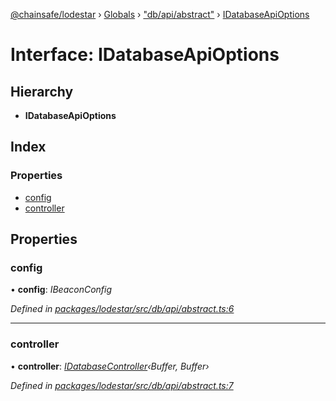 [@chainsafe/lodestar](../README.md) › [Globals](../globals.md) › ["db/api/abstract"](../modules/_db_api_abstract_.md) › [IDatabaseApiOptions](_db_api_abstract_.idatabaseapioptions.md)

# Interface: IDatabaseApiOptions

## Hierarchy

* **IDatabaseApiOptions**

## Index

### Properties

* [config](_db_api_abstract_.idatabaseapioptions.md#config)
* [controller](_db_api_abstract_.idatabaseapioptions.md#controller)

## Properties

###  config

• **config**: *IBeaconConfig*

*Defined in [packages/lodestar/src/db/api/abstract.ts:6](https://github.com/ChainSafe/lodestar/blob/6d8273318/packages/lodestar/src/db/api/abstract.ts#L6)*

___

###  controller

• **controller**: *[IDatabaseController](_db_controller_interface_.idatabasecontroller.md)‹Buffer, Buffer›*

*Defined in [packages/lodestar/src/db/api/abstract.ts:7](https://github.com/ChainSafe/lodestar/blob/6d8273318/packages/lodestar/src/db/api/abstract.ts#L7)*
